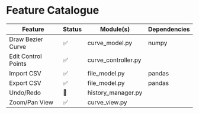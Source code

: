 # Feature Catalogue

| Feature              | Status | Module(s)           | Dependencies     |
|----------------------|--------|---------------------|------------------|
| Draw Bezier Curve    | ✅     | curve_model.py      | numpy            |
| Edit Control Points  | ✅     | curve_controller.py |                  |
| Import CSV           | ✅     | file_model.py       | pandas           |
| Export CSV           | ✅     | file_model.py       | pandas           |
| Undo/Redo            | 🚧     | history_manager.py  |                  |
| Zoom/Pan View        | ✅     | curve_view.py       |                  |
